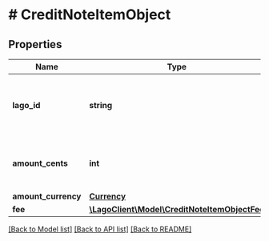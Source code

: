 # # CreditNoteItemObject

## Properties

Name | Type | Description | Notes
------------ | ------------- | ------------- | -------------
**lago_id** | **string** | The credit note’s item unique identifier, created by Lago. |
**amount_cents** | **int** | The credit note’s item amount, expressed in cents. |
**amount_currency** | [**Currency**](Currency.md) |  |
**fee** | [**\LagoClient\Model\CreditNoteItemObjectFee**](CreditNoteItemObjectFee.md) |  |

[[Back to Model list]](../../README.md#models) [[Back to API list]](../../README.md#endpoints) [[Back to README]](../../README.md)
